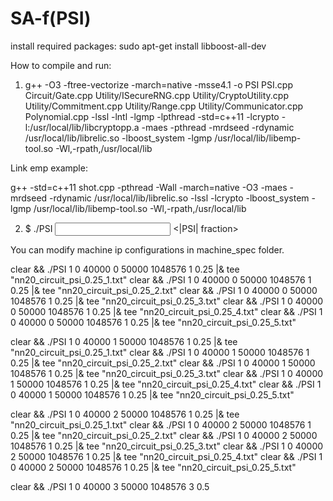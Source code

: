 # SA-f(PSI)

install required packages: sudo apt-get install libboost-all-dev

How to compile and run:

1. g++ -O3 -ftree-vectorize -march=native -msse4.1 -o PSI PSI.cpp Circuit/Gate.cpp Utility/ISecureRNG.cpp Utility/CryptoUtility.cpp Utility/Commitment.cpp Utility/Range.cpp Utility/Communicator.cpp Polynomial.cpp -lssl -lntl -lgmp -lpthread -std=c++11 -lcrypto -l:/usr/local/lib/libcryptopp.a -maes -pthread -mrdseed -rdynamic /usr/local/lib/librelic.so -lboost_system -lgmp /usr/local/lib/libemp-tool.so -Wl,-rpath,/usr/local/lib

Link emp example:

g++ -std=c++11 shot.cpp -pthread -Wall -march=native -O3 -maes -mrdseed -rdynamic /usr/local/lib/librelic.so -lssl -lcrypto -lboost_system -lgmp /usr/local/lib/libemp-tool.so -Wl,-rpath,/usr/local/lib

2. $ ./PSI <number of parallel machines> <machine Id> <parallel peers base port> <party Id> <parties base port> <input length> <test no> <|PSI| fraction>

You can modify machine ip configurations in machine_spec folder.

clear && ./PSI 1 0 40000 0 50000 1048576 1 0.25 |& tee "nn20_circuit_psi_0.25_1.txt"
clear && ./PSI 1 0 40000 0 50000 1048576 1 0.25 |& tee "nn20_circuit_psi_0.25_2.txt"
clear && ./PSI 1 0 40000 0 50000 1048576 1 0.25 |& tee "nn20_circuit_psi_0.25_3.txt"
clear && ./PSI 1 0 40000 0 50000 1048576 1 0.25 |& tee "nn20_circuit_psi_0.25_4.txt"
clear && ./PSI 1 0 40000 0 50000 1048576 1 0.25 |& tee "nn20_circuit_psi_0.25_5.txt"

clear && ./PSI 1 0 40000 1 50000 1048576 1 0.25 |& tee "nn20_circuit_psi_0.25_1.txt"
clear && ./PSI 1 0 40000 1 50000 1048576 1 0.25 |& tee "nn20_circuit_psi_0.25_2.txt"
clear && ./PSI 1 0 40000 1 50000 1048576 1 0.25 |& tee "nn20_circuit_psi_0.25_3.txt"
clear && ./PSI 1 0 40000 1 50000 1048576 1 0.25 |& tee "nn20_circuit_psi_0.25_4.txt"
clear && ./PSI 1 0 40000 1 50000 1048576 1 0.25 |& tee "nn20_circuit_psi_0.25_5.txt"

clear && ./PSI 1 0 40000 2 50000 1048576 1 0.25 |& tee "nn20_circuit_psi_0.25_1.txt"
clear && ./PSI 1 0 40000 2 50000 1048576 1 0.25 |& tee "nn20_circuit_psi_0.25_2.txt"
clear && ./PSI 1 0 40000 2 50000 1048576 1 0.25 |& tee "nn20_circuit_psi_0.25_3.txt"
clear && ./PSI 1 0 40000 2 50000 1048576 1 0.25 |& tee "nn20_circuit_psi_0.25_4.txt"
clear && ./PSI 1 0 40000 2 50000 1048576 1 0.25 |& tee "nn20_circuit_psi_0.25_5.txt"

clear && ./PSI 1 0 40000 3 50000 1048576 3 0.5


